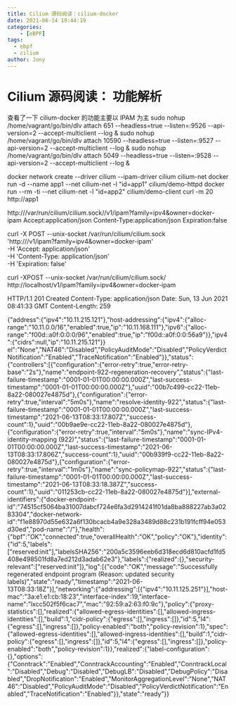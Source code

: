 ```yaml
---
title: Cilium 源码阅读：cilium-docker
date: 2021-06-14 19:44:19
categories: 
	- [eBPF]
tags:
  - ebpf
  - cilium
author: Jony
---
```




# Cilium 源码阅读： 功能解析

查看了一下 cilium-docker 的功能主要以 IPAM 为主
sudo nohup /home/vagrant/go/bin/dlv attach 651 --headless=true --listen=:9526  --api-version=2 --accept-multiclient --log &
sudo nohup /home/vagrant/go/bin/dlv attach 10590 --headless=true --listen=:9527  --api-version=2 --accept-multiclient --log &
sudo nohup /home/vagrant/go/bin/dlv attach 5049 --headless=true --listen=:9528  --api-version=2 --accept-multiclient --log &

docker network create --driver cilium --ipam-driver cilium cilium-net
docker run -d --name app1 --net cilium-net -l "id=app1" cilium/demo-httpd
docker run --rm -ti --net cilium-net -l "id=app2" cilium/demo-client curl -m 20 http://app1


http:///var/run/cilium/cilium.sock//v1/ipam?family=ipv4&owner=docker-ipam
Accept:application/json
Content-Type:application/json
Expiration:false


curl -X POST --unix-socket /var/run/cilium/cilium.sock \
  'http:///v1/ipam?family=ipv4&owner=docker-ipam' \
  -H 'Accept: application/json' \
  -H 'Content-Type: application/json' \
  -H 'Expiration: false' 



curl -XPOST --unix-socket /var/run/cilium/cilium.sock/  http://localhost/v1/ipam?family=ipv4&owner=docker-ipam

HTTP/1.1 201 Created
Content-Type: application/json
Date: Sun, 13 Jun 2021 08:41:33 GMT
Content-Length: 259

{"address":{"ipv4":"10.11.215.121"},"host-addressing":{"ipv4":{"alloc-range":"10.11.0.0/16","enabled":true,"ip":"10.11.168.111"},"ipv6":{"alloc-range":"f00d::a0f:0:0:0/96","enabled":true,"ip":"f00d::a0f:0:0:56a9"}},"ipv4":{"cidrs":null,"ip":"10.11.215.121"}}
el":"None","NAT46":"Disabled","PolicyAuditMode":"Disabled","PolicyVerdictNotification":"Enabled","TraceNotification":"Enabled"}},"status":{"controllers":[{"configuration":{"error-retry":true,"error-retry-base":"2s"},"name":"endpoint-922-regeneration-recovery","status":{"last-failure-timestamp":"0001-01-01T00:00:00.000Z","last-success-timestamp":"0001-01-01T00:00:00.000Z"},"uuid":"00b7c499-cc22-11eb-8a22-080027e4875d"},{"configuration":{"error-retry":true,"interval":"5m0s"},"name":"resolve-identity-922","status":{"last-failure-timestamp":"0001-01-01T00:00:00.000Z","last-success-timestamp":"2021-06-13T08:33:17.807Z","success-count":1},"uuid":"00b9ae9e-cc22-11eb-8a22-080027e4875d"},{"configuration":{"error-retry":true,"interval":"5m0s"},"name":"sync-IPv4-identity-mapping (922)","status":{"last-failure-timestamp":"0001-01-01T00:00:00.000Z","last-success-timestamp":"2021-06-13T08:33:17.806Z","success-count":1},"uuid":"00b939f9-cc22-11eb-8a22-080027e4875d"},{"configuration":{"error-retry":true,"interval":"1m0s"},"name":"sync-policymap-922","status":{"last-failure-timestamp":"0001-01-01T00:00:00.000Z","last-success-timestamp":"2021-06-13T08:33:18.387Z","success-count":1},"uuid":"011253cb-cc22-11eb-8a22-080027e4875d"}],"external-identifiers":{"docker-endpoint-id":"74515cf5064ba31007dabcf724e6fa3d2914241f01da8ba888227ab3a0283304","docker-network-id":"f1e88970d55e632a6f130bcacb4a9e328a3489d88c231b191fcff94e053d30ed","pod-name":"/"},"health":{"bpf":"OK","connected":true,"overallHealth":"OK","policy":"OK"},"identity":{"id":5,"labels":["reserved:init"],"labelsSHA256":"200a5c3596eeb6d318ecd6d810acfd1fd5408e498501fd8a7ed212d3adab62e3"},"labels":{"realized":{},"security-relevant":["reserved:init"]},"log":[{"code":"OK","message":"Successfully regenerated endpoint program (Reason: updated security labels)","state":"ready","timestamp":"2021-06-13T08:33:18Z"}],"networking":{"addressing":[{"ipv4":"10.11.125.251"}],"host-mac":"3a:e1:e1:cb:18:23","interface-index":19,"interface-name":"lxcc502f5f6cac7","mac":"92:59:a2:63:f0:9c"},"policy":{"proxy-statistics":[],"realized":{"allowed-egress-identities":[],"allowed-ingress-identities":[],"build":1,"cidr-policy":{"egress":[],"ingress":[]},"id":5,"l4":{"egress":[],"ingress":[]},"policy-enabled":"both","policy-revision":1},"spec":{"allowed-egress-identities":[],"allowed-ingress-identities":[],"build":1,"cidr-policy":{"egress":[],"ingress":[]},"id":5,"l4":{"egress":[],"ingress":[]},"policy-enabled":"both","policy-revision":1}},"realized":{"label-configuration":{},"options":{"Conntrack":"Enabled","ConntrackAccounting":"Enabled","ConntrackLocal":"Disabled","Debug":"Disabled","DebugLB":"Disabled","DebugPolicy":"Disabled","DropNotification":"Enabled","MonitorAggregationLevel":"None","NAT46":"Disabled","PolicyAuditMode":"Disabled","PolicyVerdictNotification":"Enabled","TraceNotification":"Enabled"}},"state":"ready"}}
